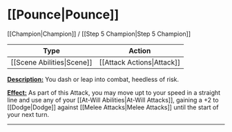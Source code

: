 # [[Pounce|Pounce]]
[[Champion|Champion]] / [[Step 5 Champion|Step 5 Champion]]

| Type | Action |
| --- | --- |
| [[Scene Abilities\|Scene]] | [[Attack Actions\|Attack]] |
<u>**Description:**</u> You dash or leap into combat, heedless of risk.

<u>**Effect:**</u> As part of this Attack, you may move upt to your speed in a straight line and use any of your [[At-Will Abilities|At-Will Attacks]], gaining a +2 to [[Dodge|Dodge]] against [[Melee Attacks|Melee Attacks]] until the start of your next turn.

---